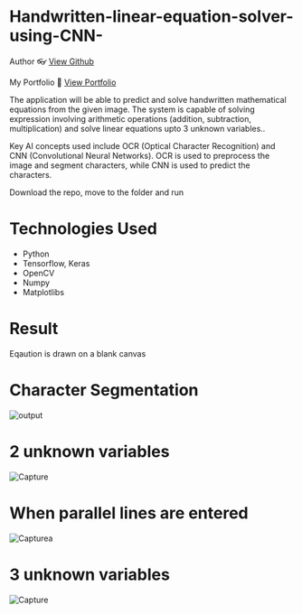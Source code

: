# Handwritten-linear-equation-solver-using-CNN-

Author 👓 [View Github][my_github_link]

My Portfolio 🌟 [View Portfolio][my_portfolio_link]

The application will be able to predict and solve handwritten mathematical equations from the given image. The system is capable of solving expression involving arithmetic operations (addition, subtraction, multiplication) and solve linear equations upto 3 unknown variables..

Key AI concepts used include OCR (Optical Character Recognition) and CNN (Convolutional Neural Networks). OCR is used to preprocess the image and segment characters, while CNN is used to predict the characters.

Download the repo, move to the folder and run

# Technologies Used

- Python <br>
- Tensorflow, Keras <br>
- OpenCV <br>
- Numpy <br>
- Matplotlibs

# Result

Eqaution is drawn on a blank canvas

# Character Segmentation

![output](https://user-images.githubusercontent.com/71219492/162794292-cba6670c-bb51-414a-a505-e6f54ecc48e4.png)

# 2 unknown variables

![Capture](https://user-images.githubusercontent.com/71219492/162793440-6d97c0cc-88bc-46fa-b237-43e54a35e2d1.PNG)

# When parallel lines are entered

![Capturea](https://user-images.githubusercontent.com/71219492/162793841-e8041278-91f7-4474-92c1-473e9eb8769d.PNG)

# 3 unknown variables

![Capture](https://user-images.githubusercontent.com/71219492/162793898-546b7da5-972a-4bce-9a6b-0263009041be.PNG)

[my_portfolio_link]: https://rochak69.github.io
[my_github_link]: https://github.com/rochak69
